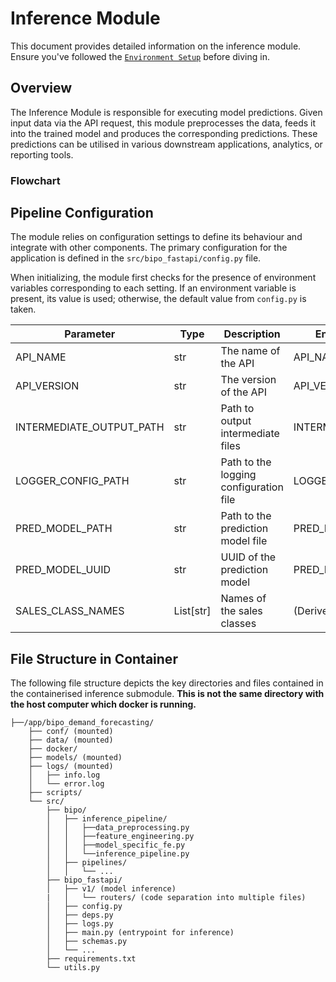 # Inference Module

This document provides detailed information on the inference module. Ensure you've followed the [`Environment Setup`](inference-deployment-env-setup) before diving in.

## Overview

The Inference Module is responsible for executing model predictions. Given input data via the API request, this module preprocesses the data, feeds it into the trained model and produces the corresponding predictions. These predictions can be utilised in various downstream applications, analytics, or reporting tools. 

### Flowchart

## Pipeline Configuration

The module relies on configuration settings to define its behaviour and integrate with other components. The primary configuration for the application is defined in the `src/bipo_fastapi/config.py` file. 

When initializing, the module first checks for the presence of environment variables corresponding to each setting. If an environment variable is present, its value is used; otherwise, the default value from `config.py` is taken.

| Parameter                | Type      | Description                            | Environment Variable       | Default Value                            |
| ------------------------ | --------- | -------------------------------------- | -------------------------- | ---------------------------------------- |
| API_NAME                 | str       | The name of the API                    | API_NAME                   | BIPO FastAPI                             |
| API_VERSION              | str       | The version of the API                 | API_VERSION                | /api/v1                                  |
| INTERMEDIATE_OUTPUT_PATH | str       | Path to output intermediate files      | INTERMEDIATE_OUTPUT_PATH   | ../data/10_model_inference_output        |
| LOGGER_CONFIG_PATH       | str       | Path to the logging configuration file | LOGGER_CONFIG_PATH         | ../conf/base/logging_inference.yml       |
| PRED_MODEL_PATH          | str       | Path to the prediction model file      | PRED_MODEL_PATH            | ../models/orderedmodel_prob_20230816.pkl |
| PRED_MODEL_UUID          | str       | UUID of the prediction model           | PRED_MODEL_UUID            | 0.1                                      |
| SALES_CLASS_NAMES        | List[str] | Names of the sales classes             | (Derived from `config.py`) | ["Low", "Medium", "High", "Exceptional"] |

## File Structure in Container

The following file structure depicts the key directories and files contained in the containerised inference submodule. **This is not the same directory with the host computer which docker is running.**

```
├──/app/bipo_demand_forecasting/
    ├── conf/ (mounted)
    ├── data/ (mounted)
    ├── docker/ 
    ├── models/ (mounted)
    ├── logs/ (mounted)
    │   ├── info.log
    │   └── error.log
    ├── scripts/
    └── src/
        ├── bipo/
        │   ├── inference_pipeline/
        │   │   ├──data_preprocessing.py
        │   │   ├──feature_engineering.py
        │   │   ├──model_specific_fe.py    
        │   │   └──inference_pipeline.py
        │   ├── pipelines/
        │   │   └── ...
        ├── bipo_fastapi/
        │   ├── v1/ (model inference)
        |   │   └── routers/ (code separation into multiple files)
        │   ├── config.py
        │   ├── deps.py
        │   ├── logs.py
        │   ├── main.py (entrypoint for inference)
        │   ├── schemas.py
        │   └── ...
        ├── requirements.txt
        └── utils.py
```
